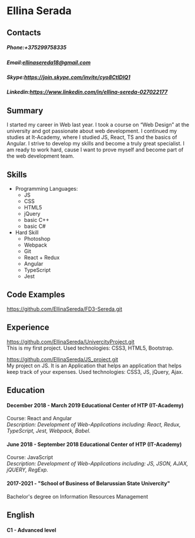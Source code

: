# Ellina Serada  
  
## Contacts
##### Phone:+375299758335  
##### Email:ellinasereda18@gmail.com
##### Skype:https://join.skype.com/invite/cyo8CtlDlQ1   
##### Linkedin:https://www.linkedin.com/in/ellina-sereda-027022177  

## Summary  
I started my career in Web last year. I took a course on “Web Design” at the university  and got passionate about web development. I continued my studies at It-Academy, where I studied JS, React, TS and the basics of Angular. I strive to develop my skills and become a truly great specialist. I am ready to work hard, cause I want to prove myself and become part of the web development team.  
  
## Skills
* Programming Languages:
    * JS
    * CSS
    * HTML5
    * jQuery
    * basic C++
    * basic C#
* Hard Skill
    * Photoshop
    * Webpack
    * Git
    * React + Redux
    * Angular
    * TypeScript
    * Jest
  
## Code Examples
https://github.com/EllinaSereda/FD3-Sereda.git  

## Experience
https://github.com/EllinaSereda/UnivercityProject.git  
This is my first project. Used technologies: CSS3, HTML5, Bootstrap.  
    
https://github.com/EllinaSereda/JS_project.git  
My project on JS. It is an Application that helps an application that helps keep track of your expenses. Used technologies: CSS3, JS, jQuery, Ajax. 
  
## Education 
#### December 2018 - March 2019 Educational Center of HTP (IT-Academy)  
Course: React and Angular  
*Description: Development of Web-Applications including: React, Redux, TypeScript, Jest, Webpack, Babel.*
#### June 2018 - September 2018 Educational Center of HTP (IT-Academy)  
Course: JavaScript  
*Description: Development of Web-Applications including: JS, JSON, AJAX, jQUERY, RegExp.*
#### 2017-2021 - "School of Business of Belarussian State Univercity"   
Bachelor's degree on Information Resources Management  
  
## English 
#### C1 - Advanced level







  










